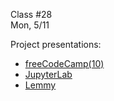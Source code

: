 <div class="lecture1">

<div class="column_date">
<p markdown="block">

Class #28 <br>
Mon, 5/11

</p>
</div>
<div class="column_materials">
<p markdown="block">

Project presentations:

- [freeCodeCamp(10)](https://github.com/nyu-ossd-s20/freeCodeCamp)
- [JupyterLab](https://github.com/nyu-ossd-s20/jupyterlab)
- [Lemmy](https://github.com/nyu-ossd-s20/lemmy)


</p>
</div>

<div class="column_assign">
<p markdown="block">



</p>
</div>

</div>
